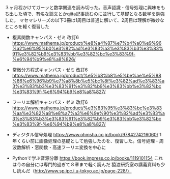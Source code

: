 ３ヶ月程かけてガーッと数学関連を読み切った。音声認識・信号処理に興味をもち出した頃で、有名な論文とかqiita記事読むのに並行して基礎となる数学を勉強した。
マセマシリーズの以下3冊は1周目は普通に解いて、2周目は理解が微妙なところを軽く復習した

- 複素関数キャンパス・ゼミ 改訂6
https://www.mathema.jp/product/%e8%a4%87%e7%b4%a0%e9%96%a2%e6%95%b0%e3%82%ad%e3%83%a3%e3%83%b3%e3%83%91%e3%82%b9%e3%83%bb%e3%82%bc%e3%83%9f-%e6%94%b9%e8%a8%826/

- 常微分方程式キャンパス・ゼミ 改訂6
https://www.mathema.jp/product/%e5%b8%b8%e5%be%ae%e5%88%86%e6%96%b9%e7%a8%8b%e5%bc%8f%e3%82%ad%e3%83%a3%e3%83%b3%e3%83%91%e3%82%b9%e3%83%bb%e3%82%bc%e3%83%9f-%e6%94%b9%e8%a8%827/

- フーリエ解析キャンパス・ゼミ 改訂6
https://www.mathema.jp/product/%e3%83%95%e3%83%bc%e3%83%aa%e3%82%a8%e8%a7%a3%e6%9e%90%e3%82%ad%e3%83%a3%e3%83%b3%e3%83%91%e3%82%b9%e3%83%bb%e3%82%bc%e3%83%9f-%e6%94%b9%e8%a8%827/

- ディジタル信号処理
https://www.ohmsha.co.jp/book/9784274216060/
1年くらい前に画像処理の基礎として勉強したのを、復習した。信号処理・周波数解析・窓関数・高速フーリエ変換を中心に

- Pythonで学ぶ音源分離
https://book.impress.co.jp/books/1119101154
これは今の自分には専門的過ぎて８章まで軽く読んだ
猿渡研究室の講義資料も少し読んだ（http://www.sp.ipc.i.u-tokyo.ac.jp/page-228/）

